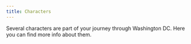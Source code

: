 ```yaml
---
title: Characters 
---
```


Several characters are part of your journey through Washington DC. Here you can find more info about them.

 